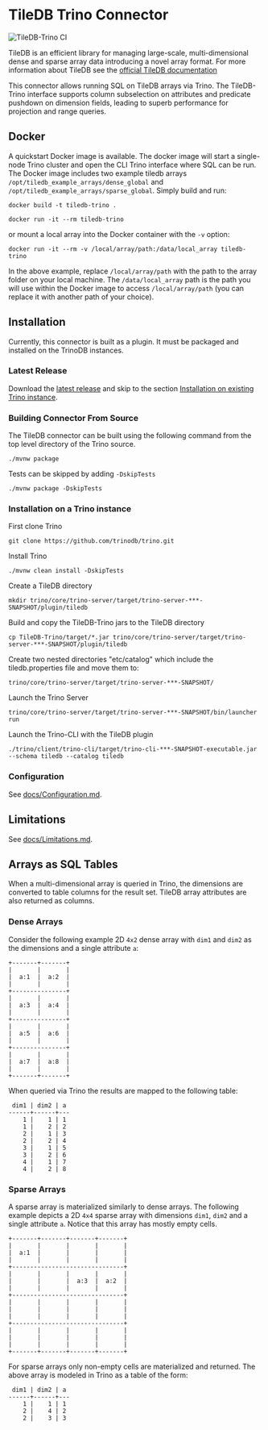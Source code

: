 # TileDB Trino Connector

![TileDB-Trino CI](https://github.com/TileDB-Inc/TileDB-Trino/actions/workflows/github_actions.yml/badge.svg)

TileDB is an efficient library for managing large-scale,
multi-dimensional dense and sparse array data introducing a novel array format. For more information about TileDB
see the [official TileDB documentation](https://docs.tiledb.io/en/latest/introduction.html)

This connector allows running SQL on TileDB arrays via Trino.  The TileDB-Trino interface supports column subselection on attributes and predicate pushdown on dimension fields, leading to superb performance for
projection and range queries.

## Docker

A quickstart Docker image is available. The docker image will start a single-node
Trino cluster and open the CLI Trino interface where SQL can be run.
The Docker image includes two example tiledb arrays
`/opt/tiledb_example_arrays/dense_global` and `/opt/tiledb_example_arrays/sparse_global`.
Simply build and run:

```
docker build -t tiledb-trino . 

docker run -it --rm tiledb-trino

```

or mount a local array into the Docker container with the `-v` option:

```
docker run -it --rm -v /local/array/path:/data/local_array tiledb-trino
```

In the above example, replace `/local/array/path` with the path to the
array folder on your local machine. The `/data/local_array` path is the
path you will use within the Docker image to access `/local/array/path`
(you can replace it with another path of your choice).


## Installation

Currently, this connector is built as a plugin. It must be packaged and
installed on the TrinoDB instances.

### Latest Release

Download the [latest release](https://github.com/TileDB-Inc/TileDB-Trino/releases/latest)
and skip to the section
[Installation on existing Trino instance](#Installation-on-existing-Trino-instance).

### Building Connector From Source

The TileDB connector can be built using the following command from the
top level directory of the Trino source.
```
./mvnw package
```

Tests can be skipped by adding `-DskipTests`

```
./mvnw package -DskipTests
```

### Installation on a Trino instance

First clone Trino
```
git clone https://github.com/trinodb/trino.git
```
Install Trino
```
./mvnw clean install -DskipTests
```

Create a TileDB directory
```
mkdir trino/core/trino-server/target/trino-server-***-SNAPSHOT/plugin/tiledb
```
Build and copy the TileDB-Trino jars to the TileDB directory
```
cp TileDB-Trino/target/*.jar trino/core/trino-server/target/trino-server-***-SNAPSHOT/plugin/tiledb
```
Create two nested directories "etc/catalog" which include the tiledb.properties file and move them to:
```
trino/core/trino-server/target/trino-server-***-SNAPSHOT/
```
Launch the Trino Server
```
trino/core/trino-server/target/trino-server-***-SNAPSHOT/bin/launcher run
```
Launch the Trino-CLI with the TileDB plugin
```
./trino/client/trino-cli/target/trino-cli-***-SNAPSHOT-executable.jar --schema tiledb --catalog tiledb
```

### Configuration

See [docs/Configuration.md](docs/Configuration.md).

## Limitations

See [docs/Limitations.md](docs/Limitations.md).

## Arrays as SQL Tables

When a multi-dimensional array is queried in Trino, the dimensions are converted
to table columns for the result set. TileDB array attributes are also returned as columns.

### Dense Arrays

Consider the following example 2D `4x2` dense array with `dim1` and `dim2`
as the dimensions and a single attribute `a`:

```
+-------+-------+
|       |       |
|  a:1  |  a:2  |
|       |       |
+---------------+
|       |       |
|  a:3  |  a:4  |
|       |       |
+---------------+
|       |       |
|  a:5  |  a:6  |
|       |       |
+---------------+
|       |       |
|  a:7  |  a:8  |
|       |       |
+-------+-------+
````

When queried via Trino the results are mapped to the following table:

```
 dim1 | dim2 | a
------+------+---
    1 |    1 | 1
    1 |    2 | 2
    2 |    1 | 3
    2 |    2 | 4
    3 |    1 | 5
    3 |    2 | 6
    4 |    1 | 7
    4 |    2 | 8
```

### Sparse Arrays

A sparse array is materialized similarly to dense arrays. The following example
depicts a 2D `4x4` sparse array with dimensions `dim1`, `dim2` and
a single attribute `a`. Notice that this array has mostly empty cells. 

```
+-------+-------+-------+-------+
|       |       |       |       |
|  a:1  |       |       |       |
|       |       |       |       |
+-------------------------------+
|       |       |       |       |
|       |       |  a:3  |  a:2  |
|       |       |       |       |
+-------------------------------+
|       |       |       |       |
|       |       |       |       |
|       |       |       |       |
+-------------------------------+
|       |       |       |       |
|       |       |       |       |
|       |       |       |       |
+-------+-------+-------+-------+
```

For sparse arrays only non-empty cells are materialized and returned.
The above array is modeled in Trino as a table of the form:

```
 dim1 | dim2 | a
------+------+---
    1 |    1 | 1
    2 |    4 | 2
    2 |    3 | 3
```
